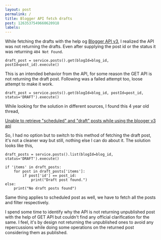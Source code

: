 ```yaml
---
layout: post
permalink: /
title: Blogger API fetch drafts
post: 1263537549660620918
labels:
---
```


While fetching the drafts with the help og [Blogger API v3](https://developers.google.com/blogger/docs/3.0/using), I realized the API was not returning the drafts. Even after supplying the post id or the status it was returning `404 Not Found`. 

```
draft_post = service.posts().get(blogId=blog_id, postId=post_id).execute()
```

This is an intended behavior from the API, for some reason the GET API is not returning the draft post. Following was a failed attempt too, loose attempt to make it work.

```
draft_post = service.posts().get(blogId=blog_id, postId=post_id, status='DRAFT').execute()
```

While looking for the solution in different sources, I found this 4 year old thread,

[Unable to retrieve "scheduled" and "draft" posts while using the blooger v3 api](https://support.google.com/blogger/thread/65092593/unable-to-retrieve-scheduled-and-draft-posts-while-using-the-blooger-v3-api?hl=en)


So, I had no option but to switch to this method of fetching the draft post, it's not a cleaner way but still, nothing else I can do about it. The solution looks like this,

```
draft_posts = service.posts().list(blogId=blog_id, status='DRAFT').execute()

if 'items' in draft_posts:
    for post in draft_posts['items']:
        if post['id'] == post_id:
            print("Draft post found.")
else:
    print("No draft posts found")
```

Same thing applies to scheduled post as well, we have to fetch all the posts and filter respectively. 

I spend some time to identify why the API is not returning unpublished post with the help of GET API but couldn't find any official clarification for the same. I feel, it's by design not returning the unpublished ones to avoid any repercussions while doing some operations on the returned post considering them as published.
